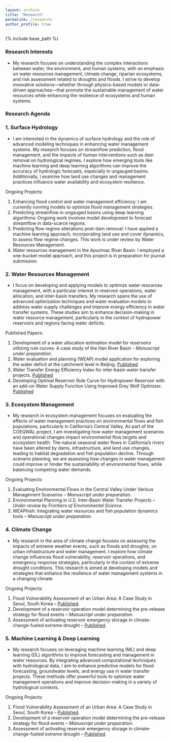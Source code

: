 ```yaml
---
layout: archive
title: "Research"
permalink: /research/
author_profile: true
---
```


{% include base_path %}

### Research Interests
* My research focuses on understanding the complex interactions between water, the environment, and human systems, with an emphasis on water resources management, climate change, riparian ecosystems, and risk assessment related to droughts and floods. I strive to develop innovative solutions—whether through physics-based models or data-driven approaches—that promote the sustainable management of water resources while enhancing the resilience of ecosystems and human systems.

### Research Agenda

### **1.	Surface Hydrology**
* I am interested in the dynamics of surface hydrology and the role of advanced modeling techniques in enhancing water management systems. My research focuses on streamflow prediction, flood management, and the impacts of human interventions such as dam removal on hydrological regimes. I explore how emerging tools like machine learning and deep learning algorithms can improve the accuracy of hydrologic forecasts, especially in ungauged basins. Additionally, I examine how land use changes and management practices influence water availability and ecosystem resilience.

Ongoing Projects:
1.	Enhancing flood control and water management efficiency: I am currently running models to optimize flood management strategies.
2.	Predicting streamflow in ungauged basins using deep learning algorithms: Ongoing work involves model development to forecast streamflow in data-scarce regions.
3.	Predicting flow regime alterations post-dam removal: I have applied a machine learning approach, incorporating land use and cover dynamics, to assess flow regime changes. This work is under review by Water Resources Management.
4.	Water resources management in the Apurímac River Basin: I employed a one-bucket model approach, and this project is in preparation for journal submission.

### **2.	Water Resources Management**
* I focus on developing and applying models to optimize water resources management, with a particular interest in reservoir operations, water allocation, and inter-basin transfers. My research spans the use of advanced optimization techniques and water evaluation models to address water supply challenges and improve energy efficiency in water transfer systems. These studies aim to enhance decision-making in water resource management, particularly in the context of hydropower reservoirs and regions facing water deficits.

Published Papers:
1. Development of a water allocation estimation model for reservoirs utilizing rule curves: A case study of the Han River Basin - _Manuscript under preparation_.
2.	Water evaluation and planning (WEAP) model application for exploring the water deficit at the catchment level in Beijing. [Published](https://doi.org/10.5004/dwt.2018.22332)
3.	Water Transfer Energy Efficiency Index for inter-basin water transfer projects. [Published](https://onlinelibrary.wiley.com/doi/10.1111/wej.12929)
4.	Developing Optimal Reservoir Rule Curve for Hydropower Reservoir with an add-on Water Supply Function Using Improved Grey Wolf Optimizer. [Published](https://doi.org/10.1007/s11269-023-03478-0)

### **3.	Ecosystem Management**
* My research in ecosystem management focuses on evaluating the effects of water management practices on environmental flows and fish populations, particularly in California’s Central Valley. As part of the COEQWAL project, I am investigating how water management scenarios and operational changes impact environmental flow targets and ecosystem health. The natural seasonal water flows in California’s rivers have been altered by dams, infrastructure, and land use changes, leading to habitat degradation and fish population decline. Through scenario planning, we are assessing how changes in water management could improve or hinder the sustainability of environmental flows, while balancing competing water demands.

Ongoing Projects:
1.	Evaluating Environmental Flows in the Central Valley Under Various Management Scenarios – _Manuscript under preparation_.
2.	Environmental Planning in U.S. Inter-Basin Water Transfer Projects – _Under review by Frontiers of Environmental Science_.
3.	WEAPhish: Integrating water resources and fish population dynamics tools – _Manuscript under preparation_.

### **4.	Climate Change**
* My research in the area of climate change focuses on assessing the impacts of extreme weather events, such as floods and droughts, on urban infrastructure and water management. I explore how climate change influences flood vulnerability, reservoir operations, and emergency response strategies, particularly in the context of extreme drought conditions. This research is aimed at developing models and strategies that enhance the resilience of water management systems in a changing climate.

Ongoing Projects:
1.	Flood Vulnerability Assessment of an Urban Area: A Case Study in Seoul, South Korea – [Published](https://doi.org/10.3390/w15111979).
2.	Development of a reservoir operation model determining the pre-release strategy for flood events – _Manuscript under preparation_.
3.	Assessment of activating reservoir emergency storage in climate-change-fueled extreme drought – [Published](https://doi.org/10.3390/w14203242).

### **5.	Machine Learning & Deep Learning**
* My research focuses on leveraging machine learning (ML) and deep learning (DL) algorithms to improve forecasting and management in water resources. By integrating advanced computational techniques with hydrological data, I aim to enhance predictive models for flood forecasting, groundwater levels, and energy use in water transfer projects. These methods offer powerful tools to optimize water management operations and improve decision-making in a variety of hydrological contexts.

Ongoing Projects:
1.	Flood Vulnerability Assessment of an Urban Area: A Case Study in Seoul, South Korea – [Published](https://doi.org/10.3390/w15111979).
2.	Development of a reservoir operation model determining the pre-release strategy for flood events – _Manuscript under preparation_.
3.	Assessment of activating reservoir emergency storage in climate-change-fueled extreme drought – [Published](https://doi.org/10.3390/w14203242).
